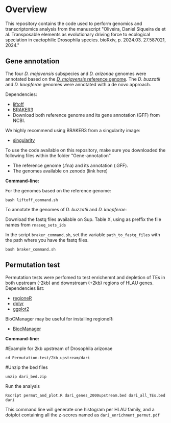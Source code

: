 # Overview
This repository contains the code used to perform genomics and transcriptomics analysis from the manuscript "Oliveira, Daniel Siqueira de et al. Transposable elements as evolutionary driving force to ecological speciation in cactophilic Drosophila species. bioRxiv, p. 2024.03. 27.587021, 2024."

## Gene annotation

The four *D. mojavensis* subspecies and *D. arizonae* genomes were annotated based on the [*D. mojavensis* reference genome](https://www.ncbi.nlm.nih.gov/datasets/genome/GCF_018153725.1/).
The *D. buzzatii* and *D. koepferae* genomes were annotated with a de novo approach.

Dependencies:
  - [liftoff](https://github.com/agshumate/Liftoff)
  - [BRAKER3](https://github.com/Gaius-Augustus/BRAKER)
  - Download both reference genome and its gene annotation (GFF) from NCBI.

We highly recommend using BRAKER3 from a singularity image:
  - [singularity](https://docs.sylabs.io/guides/3.0/user-guide/installation.html)


To use the code available on this repository, make sure you downloaded the following files within the folder "Gene-annotation"
  - The reference genome (.fna) and its annotation (.GFF).
  - The genomes available on zenodo (link here)

**Command-line:**

For the genomes based on the reference genome:

```
bash liftoff_command.sh
```

To annotate the genomes of *D. buzzatii* and *D. koepferae*:

Download the fastq files available on Sup. Table X, using as preffix the file names from `rnaseq_sets_ids`

In the script `braker_command.sh`, set the variable `path_to_fastq_files` with the path where you have the fastq files.

```
bash braker_command.sh
```




## Permutation test

Permutation tests were perfomed to test enrichemnt and depletion of TEs in both upstream (-2kb) and downstream (+2kb) regions of HLAU genes. 
Dependencies list:
  - [regioneR](https://bioconductor.org/packages/release/bioc/html/regioneR.html)
  - [dplyr](https://dplyr.tidyverse.org)
  - [ggplot2](https://ggplot2.tidyverse.org)

BioCManager may be useful for installing regioneR:
- [BiocManager](https://bioconductor.org/install/)

**Command-line:**

#Example for 2kb upstream of Drosophila arizonae
```
cd Permutation-test/2kb_upstream/dari
```

#Unzip the bed files
```
unzip dari_bed.zip
```

Run the analysis
```
Rscript permut_and_plot.R dari_genes_2000upstream.bed dari_all_TEs.bed dari
```

This command line will generate one histogram per HLAU family, and a dotplot containing all the z-scores named as `dari_enrichment_permut.pdf`
